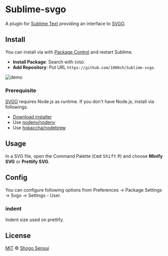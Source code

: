 # Sublime-svgo

A plugin for [Sublime Text](https://www.sublimetext.com/) providing an interface to [SVGO](https://github.com/svg/svgo).

## Install

You can install via with [Package Control](https://packagecontrol.io/) and restart Sublime.

- **Install Package**: Search with `SVGO`.
- **Add Repository**: Put URL `https://github.com/1000ch/Sublime-svgo`.

![demo](https://cloud.githubusercontent.com/assets/1800018/24616695/d7ce3a10-18cc-11e7-8398-24e966b62914.gif)

### Prerequisite

[SVGO](https://github.com/svg/svgo) requires Node.js as runtime. If you don't have Node.js, install via followings.

- [Download installer](https://nodejs.org/)
- Use [nodenv/nodenv](https://github.com/nodenv/nodenv)
- Use [hokaccha/nodebrew](https://github.com/hokaccha/nodebrew)

## Usage

In a SVG file, open the Command Palette (<kbd>Cmd</kbd> <kbd>Shift</kbd> <kbd>P</kbd>) and choose **Minify SVG** or **Prettify SVG**.

## Config

You can configure following options from Preferences → Package Settings → Svgo → Settings - User.

### indent

Indent size used on prettify.

## License

[MIT](https://1000ch.mit-license.org) © [Shogo Sensui](https://github.com/1000ch)
